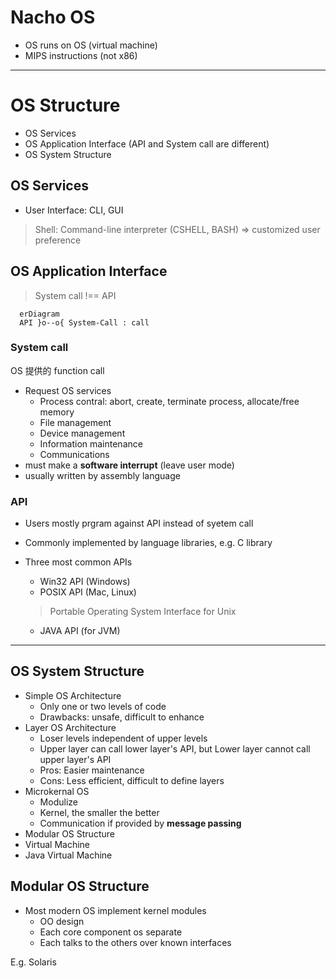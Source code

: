 # Nacho OS

- OS runs on OS (virtual machine)
- MIPS instructions (not x86)

---

# OS Structure

- OS Services
- OS Application Interface (API and System call are different)
- OS System Structure

## OS Services

- User Interface: CLI, GUI

> Shell: Command-line interpreter (CSHELL, BASH) => customized user preference

## OS Application Interface

> System call !== API


```mermaid
  erDiagram
  API }o--o{ System-Call : call
```

### System call

OS 提供的 function call

- Request OS services
  - Process contral: abort, create, terminate process, allocate/free memory
  - File management
  - Device management
  - Information maintenance
  - Communications
- must make a **software interrupt** (leave user mode)
- usually written by assembly language

### API

- Users mostly prgram against API instead of syetem call
- Commonly implemented by language libraries, e.g. C library
- Three most common APIs
  - Win32 API (Windows)
  - POSIX API (Mac, Linux)

  > Portable Operating System Interface for Unix

  - JAVA API (for JVM)

---

## OS System Structure

- Simple OS Architecture
  - Only one or two levels of code
  - Drawbacks: unsafe, difficult to enhance
- Layer OS Architecture
  - Loser levels independent of upper levels
  - Upper layer can call lower layer's API, but Lower layer cannot call upper layer's API
  - Pros: Easier maintenance
  - Cons: Less efficient, difficult to define layers
- Microkernal OS
  - Modulize
  - Kernel, the smaller the better
  - Communication if provided by **message passing**
- Modular OS Structure
- Virtual Machine
- Java Virtual Machine

## Modular OS Structure

- Most modern OS implement kernel modules
  - OO design
  - Each core component os separate
  - Each talks to the others over known interfaces

E.g. Solaris
